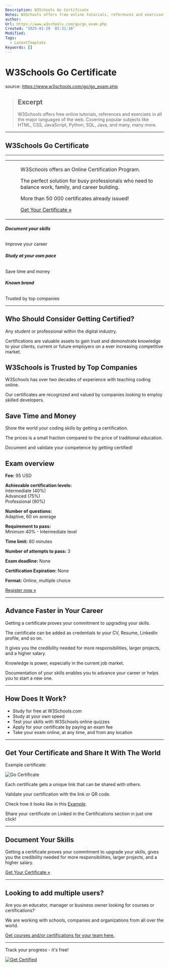 ```yaml
---
Description: W3Schools Go Certificate
Notes: W3Schools offers free online tutorials, references and exercises in all the major languages of the web. Covering popular subjects like HTML, CSS, JavaScript, Python, SQL, Java, and many, many more.
author: 
Url: https://www.w3schools.com/go/go_exam.php
Created: "2025-01-29  02:31:16"
Modified: 
Tags:
  - LatextTemplate
Keywords: []
---
```


# W3Schools Go Certificate

source: https://www.w3schools.com/go/go_exam.php

> ## Excerpt
> W3Schools offers free online tutorials, references and exercises in all the major languages of the web. Covering popular subjects like HTML, CSS, JavaScript, Python, SQL, Java, and many, many more.

---
## W3Schools Go Certificate

___

<table><tbody><tr><td></td><td>&nbsp;&nbsp;</td><td><p>W3Schools offers an Online Certification Program.</p><p>The perfect solution for busy professionals who need to balance work, family, and career building.</p><p>More than 50 000 certificates already issued!</p><p><a href="https://campus.w3schools.com/products/go-certificate" target="_blank">Get Your Certificate »</a></p></td></tr></tbody></table>

###### **Document your skills**  
Improve your career

###### **Study at your own pace**  
Save time and money

###### **Known brand**  
Trusted by top companies

___

## Who Should Consider Getting Certified?

Any student or professional within the digital industry.

Certifications are valuable assets to gain trust and demonstrate knowledge to your clients, current or future employers on a ever increasing competitive market.

## W3Schools is Trusted by Top Companies

W3Schools has over two decades of experience with teaching coding online.

Our certificates are recognized and valued by companies looking to employ skilled developers.

## Save Time and Money

Show the world your coding skills by getting a certification.

The prices is a small fraction compared to the price of traditional education.

Document and validate your competence by getting certified!

## Exam overview

**Fee:** 95 USD

**Achievable certification levels:**  
Intermediate (40%)  
Advanced (75%)  
Professional (90%)

**Number of questions:**  
Adaptive, 60 on average

**Requirement to pass:**  
Minimum 40% - Intermediate level

**Time limit:** 60 minutes

**Number of attempts to pass:** 3

**Exam deadline:** None

**Certification Expiration:** None

**Format:** Online, multiple choice

[Register now »](https://campus.w3schools.com/products/go-certificate)

___

## Advance Faster in Your Career

Getting a certificate proves your commitment to upgrading your skills.

The certificate can be added as credentials to your CV, Resume, LinkedIn profile, and so on.

It gives you the credibility needed for more responsibilities, larger projects, and a higher salary.

Knowledge is power, especially in the current job market.

Documentation of your skills enables you to advance your career or helps you to start a new one.

___

## How Does It Work?

-   Study for free at W3Schools.com
-   Study at your own speed
-   Test your skills with W3Schools online quizzes
-   Apply for your certificate by paying an exam fee
-   Take your exam online, at any time, and from any location

___

## Get Your Certificate and Share It With The World

Example certificate:

![Go Certificate](https://www.w3schools.com/go/img_cert_go.jpg)

Each certificate gets a unique link that can be shared with others.

Validate your certification with the link or QR code.

Check how it looks like in this [Example](https://verify.w3schools.com/1MN4FJHFZT).

Share your certificate on Linked in the Certifications section in just one click!

___

## Document Your Skills

Getting a certificate proves your commitment to upgrade your skills, gives you the credibility needed for more responsibilities, larger projects, and a higher salary.

[Get Your Certificate »](https://campus.w3schools.com/products/go-certificate)

___

## Looking to add multiple users?

Are you an educator, manager or business owner looking for courses or certifications?

We are working with schools, companies and organizations from all over the world.

[Get courses and/or certifications for your team here.](https://campus.w3schools.com/)

___

  

Track your progress - it's free!

   [![Get Certified](https://www.w3schools.com/images/img_academy_up_300.png)](https://www.w3schools.com/academy/index.php)

